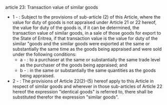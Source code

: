 article 23: Transaction value of similar goods 

<ul>
			<li>1 - : Subject to the provisions of sub-article (2) of this Article, where the value for duty of goods is not appraised under Article 21 or 22 hereof, the value for duty of the goods is, if it can be determined, the transaction value of similar goods, in a sale of those goods for export to the State of Eritrea, if that transaction value is the value for duty of the similar &quot;goods and the similar goods were exported at the same or substantially the same time as the goods being appraised and were sold under the following conditions: <ul>
						<li>a - : to a purchaser at the same or substantially the same trade level as the purchaser of the goods being appraised; and<ul>
						</ul></li>						<li>b - : in the same or substantially the same quantities as the goods being appraised. <ul>
						</ul></li>			</ul></li>			<li>2 - : The provisions of Article 22(2)-(5) hereof apply to this Article in respect of similar goods and wherever in those sub-articles of Article 22 hereof the expression &quot;identical goods&quot; is referred to, there shall be substituted therefor the expression &quot;similar goods&quot;. <ul>
			</ul></li></ul>